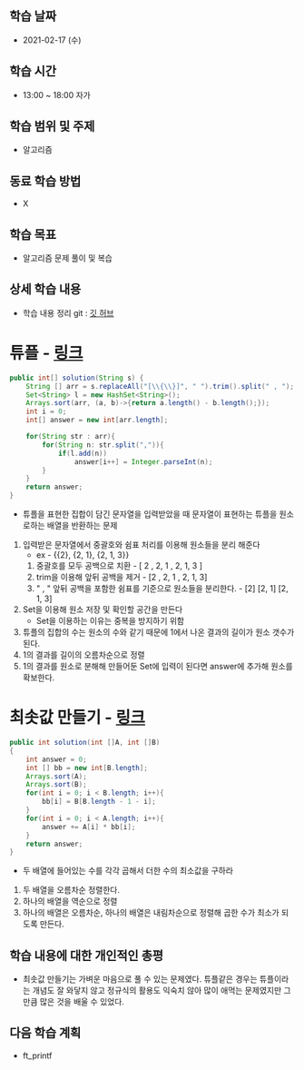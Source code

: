 학습 날짜
---
+ 2021-02-17 (수)

학습 시간
---
+ 13:00 ~ 18:00 자가

학습 범위 및 주제
---
+ 알고리즘

동료 학습 방법
---
+ X

학습 목표
---
+ 알고리즘 문제 풀이 및 복습

상세 학습 내용
---
+ 학습 내용 정리 git : [깃 허브](https://github.com/kiskim/study)   

# 튜플 - [링크](https://programmers.co.kr/learn/courses/30/lessons/64065)

```java
public int[] solution(String s) {
	String [] arr = s.replaceAll("[\\{\\}]", " ").trim().split(" , ");
	Set<String> l = new HashSet<String>();
	Arrays.sort(arr, (a, b)->{return a.length() - b.length();});
	int i = 0;
	int[] answer = new int[arr.length];

	for(String str : arr){
		for(String n: str.split(",")){
			if(l.add(n))
				answer[i++] = Integer.parseInt(n);
		}
	}
	return answer;
}
```

- 튜플을 표현한 집합이 담긴 문자열을 입력받았을 때 문자열이 표현하는 튜플을 원소로하는 배열을 반환하는 문제
1. 입력받은 문자열에서 중괄호와 쉼표 처리를 이용해 원소들을 분리  해준다 
    - ex -  {{2}, {2, 1}, {2, 1, 3}}
    1. 중괄호를 모두 공백으로 치환 - [  2 , 2, 1 , 2, 1, 3  ]
    2. trim을 이용해 앞뒤 공백을 제거 - [2 , 2, 1 , 2, 1, 3]
    3. " , " 앞뒤 공백을 포함한 쉼표를 기준으로 원소들을 분리한다. - [2] [2, 1] [2, 1, 3]
2. Set을 이용해 원소 저장 및 확인할 공간을 만든다
    - Set을 이용하는 이유는 중복을 방지하기 위함
3. 튜플의 집합의 수는 원소의 수와 같기 때문에 1에서 나온 결과의 길이가 원소 갯수가 된다.
4. 1의 결과를 길이의 오름차순으로 정렬
5. 1의 결과를 원소로 분해해 만들어둔 Set에 입력이 된다면 answer에 추가해 원소를 확보한다.


# 최솟값 만들기 - [링크](https://programmers.co.kr/learn/courses/30/lessons/12941)

```java
public int solution(int []A, int []B)
{
	int answer = 0;
	int [] bb = new int[B.length];
	Arrays.sort(A);
	Arrays.sort(B);
	for(int i = 0; i < B.length; i++){
		bb[i] = B[B.length - 1 - i];
	}
	for(int i = 0; i < A.length; i++){
		answer += A[i] * bb[i];
	}
	return answer;
}
```

- 두 배열에 들어있는 수를 각각 곱해서 더한 수의 최소값을 구하라
1. 두 배열을 오름차순 정렬한다.
2. 하나의 배열을 역순으로 정렬
3. 하나의 배열은 오름차순, 하나의 배열은 내림차순으로 정렬해 곱한 수가 최소가 되도록 만든다.


학습 내용에 대한 개인적인 총평
---
+ 최솟값 만들기는 가벼운 마음으로 풀 수 있는 문제였다. 튜플같은 경우는 튜플이라는 개념도 잘 와닿지 않고 정규식의 활용도 익숙치 않아 많이 애먹는 문제였지만 그만큼 많은 것을 배울 수 있었다.

다음 학습 계획
---
+ ft_printf